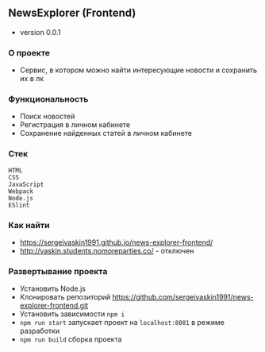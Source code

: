 ## NewsExplorer (Frontend)
+ version 0.0.1

### О проекте
+ Сервис, в котором можно найти интересующие новости и сохранить их в лк

### Функциональность
* Поиск новостей
* Регистрация в личном кабинете
* Сохранение найденных статей в личном кабинете

### Стек 
`HTML`      
`CSS`    
`JavaScript`   
`Webpack`          
`Node.js`   
`ESlint`

### Как найти
+ https://sergeivaskin1991.github.io/news-explorer-frontend/
+ http://vaskin.students.nomoreparties.co/ - отключен 


### Развертывание проекта
* Установить Node.js
* Клонировать репозиторий https://github.com/sergeivaskin1991/news-explorer-frontend.git
* Установить зависимости `npm i`
* `npm run start` запускает проект на `localhost:8081` в режиме разработки    
* `npm run build` сборка проекта
